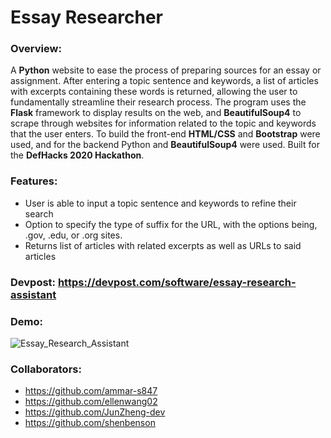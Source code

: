 # Essay Researcher
### Overview:
A **Python** website to ease the process of preparing sources for an essay or assignment. After entering a topic sentence and keywords, a list of articles with excerpts containing these words is returned, allowing the user to fundamentally streamline their research process. The program uses the **Flask** framework to display results on the web, and **BeautifulSoup4** to scrape through websites for information related to the topic and keywords that the user enters. To build the front-end **HTML/CSS** and **Bootstrap** were used, and for the backend Python and **BeautifulSoup4** were used. Built for the **DefHacks 2020 Hackathon**.

### Features:
* User is able to input a topic sentence and keywords to refine their search 
* Option to specify the type of suffix for the URL, with the options being, .gov, .edu, or .org sites.
* Returns list of articles with related excerpts as well as URLs to said articles

### Devpost: https://devpost.com/software/essay-research-assistant

### Demo:
![Essay_Research_Assistant](https://user-images.githubusercontent.com/66835262/86067439-df965280-ba42-11ea-8981-206d67c91648.gif)

### Collaborators: 
* https://github.com/ammar-s847
* https://github.com/ellenwang02
* https://github.com/JunZheng-dev
* https://github.com/shenbenson
